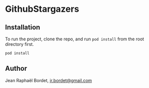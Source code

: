 # GithubStargazers


## Installation

To run the project, clone the repo, and run `pod install` from the root directory first.

```ruby
pod install
```


## Author

Jean Raphaël Bordet, jr.bordet@gmail.com
